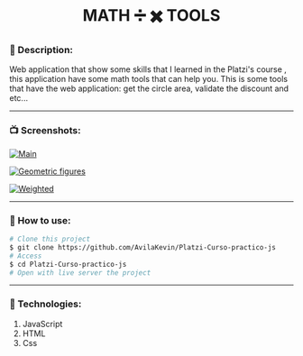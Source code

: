 <h1 align="center">MATH ➗
✖️ TOOLS</h1>

### 📄 Description: 

Web application that show some skills that I learned in the Platzi's course , this application have some math tools that can help you. This is some tools that have the web application: get the circle area, validate the discount and etc...

------------

### 📺 Screenshots:

[![Main](https://i.imgur.com/ZJ1MeQQ.png "Main")](https://i.imgur.com/ZJ1MeQQ.png "Main")

[![Geometric figures](https://i.imgur.com/Qukne61.png "Geometric figures")](https://i.imgur.com/Qukne61.png "Geometric figures")

[![Weighted](https://i.imgur.com/Bpbckes.png "Weighted")](https://i.imgur.com/Bpbckes.png "Weighted")

------------

### 📕 How to use:

```sh
# Clone this project
$ git clone https://github.com/AvilaKevin/Platzi-Curso-practico-js
# Access
$ cd Platzi-Curso-practico-js
# Open with live server the project
```

------------

### 🚀 Technologies:

1. JavaScript
2. HTML
3. Css
